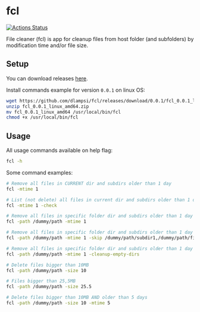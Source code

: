 # fcl

[![Actions Status](https://github.com/dlampsi/fcl/workflows/default/badge.svg)](https://github.com/dlampsi/fcl/actions)

File cleaner (fcl) is app for cleanup files from host folder (and subfolders) by modification time and/or file size.

## Setup

You can download releases [here](https://github.com/dlampsi/fcl/releases).

Install commands example for version `0.0.1` on linux OS:
```bash
wget https://github.com/dlampsi/fcl/releases/download/0.0.1/fcl_0.0.1_linux_amd64.zip
unzip fcl_0.0.1_linux_amd64.zip
mv fcl_0.0.1_linux_amd64 /usr/local/bin/fcl
chmod +x /usr/local/bin/fcl
```

## Usage

All usage commands available on help flag:

```bash
fcl -h
```

Some command examples:

```bash
# Remove all files in CURRENT dir and subdirs older than 1 day
fcl -mtime 1

# List (not delete) all files in current dir and subdirs older than 1 day
fcl -mtime 1 -check

# Remove all files in specific folder dir and subdirs older than 1 day
fcl -path /dummy/path -mtime 1

# Remove all files in specific folder dir and subdirs older than 1 day with exception dir and file
fcl -path /dummy/path -mtime 1 -skip /dummy/path/subdir1,/dummy/path/file.log

# Remove all files in specific folder dir and subdirs older than 1 day and delete empty directories after that
fcl -path /dummy/path -mtime 1 -cleanup-empty-dirs

# Delete files bigger than 10MB
fcl -path /dummy/path -size 10

# Files bigger than 25,5MB
fcl -path /dummy/path -size 25.5

# Delete files bigger than 10MB AND older than 5 days
fcl -path /dummy/path -size 10 -mtime 5
```